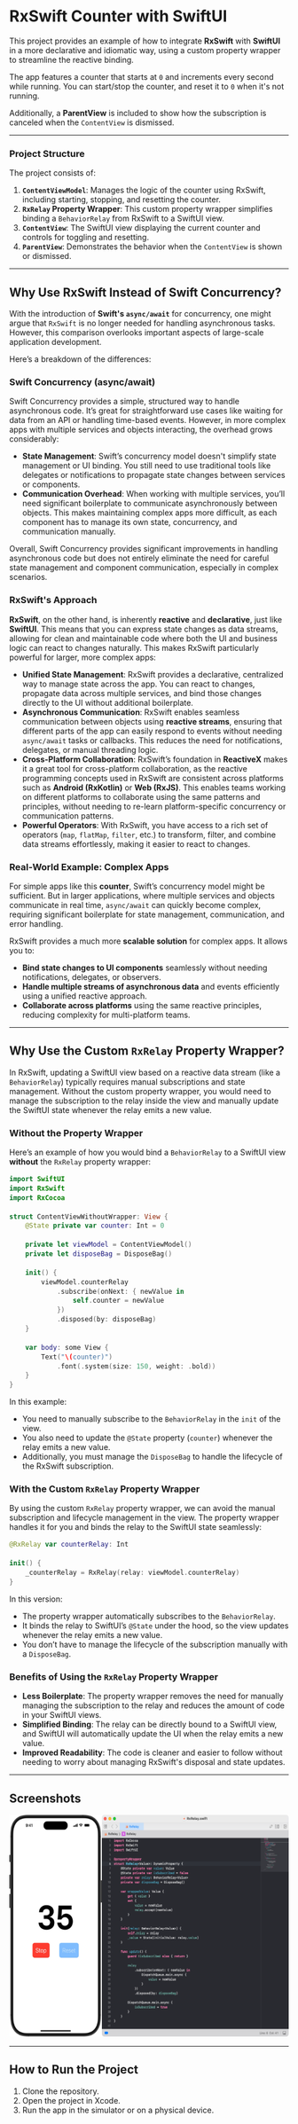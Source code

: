 # RxSwift Counter with SwiftUI

This project provides an example of how to integrate **RxSwift** with **SwiftUI** in a more declarative and idiomatic way, using a custom property wrapper to streamline the reactive binding.

The app features a counter that starts at `0` and increments every second while running. You can start/stop the counter, and reset it to `0` when it's not running.

Additionally, a **ParentView** is included to show how the subscription is canceled when the `ContentView` is dismissed.

---

### Project Structure

The project consists of:
1. **`ContentViewModel`**: Manages the logic of the counter using RxSwift, including starting, stopping, and resetting the counter.
2. **`RxRelay` Property Wrapper**: This custom property wrapper simplifies binding a `BehaviorRelay` from RxSwift to a SwiftUI view.
3. **`ContentView`**: The SwiftUI view displaying the current counter and controls for toggling and resetting.
4. **`ParentView`**: Demonstrates the behavior when the `ContentView` is shown or dismissed.

---

## Why Use RxSwift Instead of Swift Concurrency?

With the introduction of **Swift's `async/await`** for concurrency, one might argue that `RxSwift` is no longer needed for handling asynchronous tasks. However, this comparison overlooks important aspects of large-scale application development. 

Here’s a breakdown of the differences:

### Swift Concurrency (async/await)
Swift Concurrency provides a simple, structured way to handle asynchronous code. It’s great for straightforward use cases like waiting for data from an API or handling time-based events. However, in more complex apps with multiple services and objects interacting, the overhead grows considerably:

- **State Management**: Swift’s concurrency model doesn't simplify state management or UI binding. You still need to use traditional tools like delegates or notifications to propagate state changes between services or components.
- **Communication Overhead**: When working with multiple services, you’ll need significant boilerplate to communicate asynchronously between objects. This makes maintaining complex apps more difficult, as each component has to manage its own state, concurrency, and communication manually.

Overall, Swift Concurrency provides significant improvements in handling asynchronous code but does not entirely eliminate the need for careful state management and component communication, especially in complex scenarios.

### RxSwift's Approach
**RxSwift**, on the other hand, is inherently **reactive** and **declarative**, just like **SwiftUI**. This means that you can express state changes as data streams, allowing for clean and maintainable code where both the UI and business logic can react to changes naturally. This makes RxSwift particularly powerful for larger, more complex apps:

- **Unified State Management**: RxSwift provides a declarative, centralized way to manage state across the app. You can react to changes, propagate data across multiple services, and bind those changes directly to the UI without additional boilerplate.
- **Asynchronous Communication**: RxSwift enables seamless communication between objects using **reactive streams**, ensuring that different parts of the app can easily respond to events without needing `async/await` tasks or callbacks. This reduces the need for notifications, delegates, or manual threading logic.
- **Cross-Platform Collaboration**: RxSwift’s foundation in **ReactiveX** makes it a great tool for cross-platform collaboration, as the reactive programming concepts used in RxSwift are consistent across platforms such as **Android (RxKotlin)** or **Web (RxJS)**. This enables teams working on different platforms to collaborate using the same patterns and principles, without needing to re-learn platform-specific concurrency or communication patterns.
- **Powerful Operators**: With RxSwift, you have access to a rich set of operators (`map`, `flatMap`, `filter`, etc.) to transform, filter, and combine data streams effortlessly, making it easier to react to changes.

### Real-World Example: Complex Apps

For simple apps like this **counter**, Swift’s concurrency model might be sufficient. But in larger applications, where multiple services and objects communicate in real time, `async/await` can quickly become complex, requiring significant boilerplate for state management, communication, and error handling. 

RxSwift provides a much more **scalable solution** for complex apps. It allows you to:
- **Bind state changes to UI components** seamlessly without needing notifications, delegates, or observers.
- **Handle multiple streams of asynchronous data** and events efficiently using a unified reactive approach.
- **Collaborate across platforms** using the same reactive principles, reducing complexity for multi-platform teams.

---

## Why Use the Custom `RxRelay` Property Wrapper?

In RxSwift, updating a SwiftUI view based on a reactive data stream (like a `BehaviorRelay`) typically requires manual subscriptions and state management. Without the custom property wrapper, you would need to manage the subscription to the relay inside the view and manually update the SwiftUI state whenever the relay emits a new value.

### Without the Property Wrapper

Here’s an example of how you would bind a `BehaviorRelay` to a SwiftUI view **without** the `RxRelay` property wrapper:

```swift
import SwiftUI
import RxSwift
import RxCocoa

struct ContentViewWithoutWrapper: View {
    @State private var counter: Int = 0

    private let viewModel = ContentViewModel()
    private let disposeBag = DisposeBag()

    init() {
        viewModel.counterRelay
            .subscribe(onNext: { newValue in
                self.counter = newValue
            })
            .disposed(by: disposeBag)
    }

    var body: some View {
        Text("\(counter)")
            .font(.system(size: 150, weight: .bold))
    }
}
```

In this example:
- You need to manually subscribe to the `BehaviorRelay` in the `init` of the view.
- You also need to update the `@State` property (`counter`) whenever the relay emits a new value.
- Additionally, you must manage the `DisposeBag` to handle the lifecycle of the RxSwift subscription.

### With the Custom `RxRelay` Property Wrapper

By using the custom `RxRelay` property wrapper, we can avoid the manual subscription and lifecycle management in the view. The property wrapper handles it for you and binds the relay to the SwiftUI state seamlessly:

```swift
@RxRelay var counterRelay: Int

init() {
    _counterRelay = RxRelay(relay: viewModel.counterRelay)
}
```

In this version:
- The property wrapper automatically subscribes to the `BehaviorRelay`.
- It binds the relay to SwiftUI’s `@State` under the hood, so the view updates whenever the relay emits a new value.
- You don’t have to manage the lifecycle of the subscription manually with a `DisposeBag`.

### Benefits of Using the `RxRelay` Property Wrapper

- **Less Boilerplate**: The property wrapper removes the need for manually managing the subscription to the relay and reduces the amount of code in your SwiftUI views.
- **Simplified Binding**: The relay can be directly bound to a SwiftUI view, and SwiftUI will automatically update the UI when the relay emits a new value.
- **Improved Readability**: The code is cleaner and easier to follow without needing to worry about managing RxSwift's disposal and state updates.

---

## Screenshots

<div style="display: flex; justify-content: space-around;">
    <a href="Screenshots/RxSwiftUI_CounterApp_iPhone_16_Pro_Max.png" target="_blank">
        <img src="Screenshots/RxSwiftUI_CounterApp_iPhone_16_Pro_Max.png" alt="RxSwiftUI Counter App" height="400">
    </a>
    <a href="Screenshots/RxRelay.png" target="_blank">
        <img src="Screenshots/RxRelay.png" alt="RxRelay" height="400">
    </a>
</div>

---

## How to Run the Project

1. Clone the repository.
2. Open the project in Xcode.
3. Run the app in the simulator or on a physical device.
